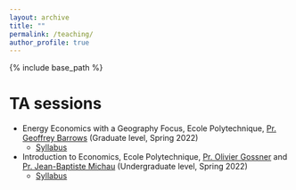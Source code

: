 ```yaml
---
layout: archive
title: ""
permalink: /teaching/
author_profile: true
---
```


{% include base_path %}

TA sessions
===========
* Energy Economics with a Geography Focus, Ecole Polytechnique, [Pr. Geoffrey Barrows](https://sites.google.com/site/geoffreybarrows/) (Graduate level, Spring 2022)
  * [Syllabus](https://tlmonnier.github.io/files/syllabus567A.pdf)
* Introduction to Economics, Ecole Polytechnique, [Pr. Olivier Gossner](http://gossner.me/) and [Pr. Jean-Baptiste Michau](https://sites.google.com/site/jbmichau/) (Undergraduate level, Spring 2022)
  * [Syllabus](https://tlmonnier.github.io/files/SyllabusX.pdf)
